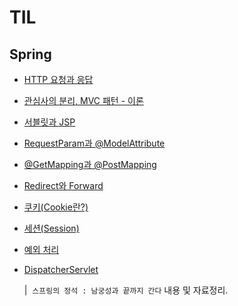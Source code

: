 # TIL

## Spring

- [HTTP 요청과 응답](https://github.com/mysticalness/TIL/blob/main/Spring/Ch.02%20Spring%20MVC/01.HTTP%20%EC%9A%94%EC%B2%AD%EA%B3%BC%20%EC%9D%91%EB%8B%B5.md)
- [관심사의 분리, MVC 패턴 - 이론](https://github.com/mysticalness/TIL/blob/main/Spring/Ch.02%20Spring%20MVC/02.%EA%B4%80%EC%8B%AC%EC%82%AC%EC%9D%98%20%EB%B6%84%EB%A6%AC%2C%20MVC%20%ED%8C%A8%ED%84%B4_%EC%9D%B4%EB%A1%A0.md)
- [서블릿과 JSP](https://github.com/mysticalness/TIL/blob/main/Spring/Ch.02%20Spring%20MVC/03.%EC%84%9C%EB%B8%94%EB%A6%BF%EA%B3%BC%20JSP.md)
- [RequestParam과 @ModelAttribute](https://github.com/mysticalness/TIL/blob/main/Spring/Ch.02%20Spring%20MVC/04.RequestParam%EA%B3%BC%20%40ModelAttribute.md)
- [@GetMapping과 @PostMapping](https://github.com/mysticalness/TIL/blob/main/Spring/Ch.02%20Spring%20MVC/05.%40GetMapping%EA%B3%BC%20%40PostMapping.md)
- [Redirect와 Forward](https://github.com/mysticalness/TIL/blob/main/Spring/Ch.02%20Spring%20MVC/06.Redirect%EC%99%80%20Forward.md)
- [쿠키(Cookie란?)](https://github.com/mysticalness/TIL/blob/main/Spring/Ch.02%20Spring%20MVC/07.%ec%bf%a0%ed%82%a4(Cookie%eb%9e%80).md)
- [세션(Session)](https://github.com/mysticalness/TIL/blob/main/Spring/Ch.02%20Spring%20MVC/08.%ec%84%b8%ec%85%98(Session).md)
- [예외 처리](https://github.com/mysticalness/TIL/blob/main/Spring/Ch.02%20Spring%20MVC/09.%EC%98%88%EC%99%B8%20%EC%B2%98%EB%A6%AC.md)
- [DispatcherServlet](https://github.com/mysticalness/TIL/blob/main/Spring/Ch.02%20Spring%20MVC/10.DispatcherServlet.md)

  |&nbsp; `스프링의 정석 : 남궁성과 끝까지 간다` 내용 및 자료정리.


